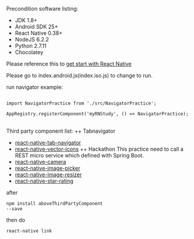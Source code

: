 Precondition software listing:
* JDK 1.8+
* Android SDK 25+
* React Native 0.38+
* NodeJS 6.2.2
* Python 2.7.11
* Chocolatey

Please reference this to [get start with React Native](http://facebook.github.io/react-native/docs/getting-started.html)

Please go to index.android.js(index.iso.js) to change to run.

run navigator example:
<pre>
<code>
import NavigatorPractice from './src/NavigatorPractice';

AppRegistry.registerComponent('myRNStudy', () => NavigatorPractice);
</code>	
</pre>

Third party component list:
++ Tabnavigator
* [react-native-tab-navigator](https://www.npmjs.com/package/react-native-tab-navigator)
* [react-native-vector-icons](https://www.npmjs.com/package/react-native-vector-icons)
++ Hackathon
This practice need to call a REST micro service which defined with Spring Boot.
* [react-native-camera](https://www.npmjs.com/package/react-native-camera)
* [react-native-image-picker](https://www.npmjs.com/package/react-native-image-picker)
* [react-native-image-resizer](https://www.npmjs.com/package/react-native-image-resizer)
* [react-native-star-rating](https://www.npmjs.com/package/react-native-star-rating)

after <pre><code>npm install aboveThirdPartyComponent --save</code></pre>
then do <pre><code>react-native link </code></pre>